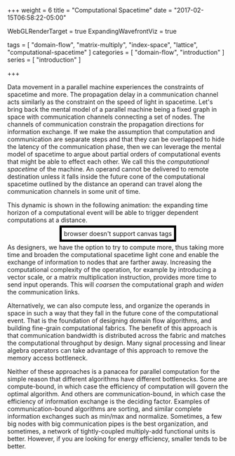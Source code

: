 +++
weight = 6
title = "Computational Spacetime"
date = "2017-02-15T06:58:22-05:00"

WebGLRenderTarget = true
ExpandingWavefrontViz = true

tags = [ "domain-flow", "matrix-multiply", "index-space", "lattice", "computational-spacetime" ]
categories = [ "domain-flow", "introduction" ]
series = [ "introduction" ]

+++
<style>
#c {
    float: bottom;
    padding: 5px;
    width: 800px;
    height: 600px;
}
</style>

Data movement in a parallel machine experiences the constraints of spacetime and more. The propagation delay
in a communication channel acts similarly as the constraint on the speed of light in spacetime. Let's bring back
the mental model of a parallel machine being a fixed graph in space with communication channels connecting a set
of nodes. The channels of communication constrain the propagation directions for information exchange. If we make
the assumption that computation and communication are separate steps and that they can be overlapped to hide 
the latency of the communication phase, then we can leverage the mental model of spacetime to argue about 
partial orders of computational events that might be able to effect each other. We call this the
_computational spacetime_ of the machine. An operand cannot be delivered to remote destination unless 
it falls inside the future cone of the computational spacetime outlined by the distance an operand 
can travel along the communication channels in some unit of time.

This dynamic is shown in the following animation: the expanding time horizon of a computational event 
will be able to trigger dependent computations at a distance.

<div id="spacetime_view" style="text-align:center">
    <canvas id="c" style="border:5px solid #000;">browser doesn't support canvas tags</canvas>
</div>


As designers, we have the option to try to compute more, thus taking more time and 
broaden the computational spacetime light cone and enable the exchange of information 
to nodes that are farther away. Increasing the computational complexity of the
operation, for example by introducing a vector scale, or a matrix multiplication
instruction, provides more time to send input operands. This will _coarsen_ the
computational graph and _widen_ the communication links. 

Alternatively, we can also compute less, and organize the operands in space 
in such a way that they fall in the future cone of the computational event. 
That is the foundation of designing domain flow algorithms, and building fine-grain 
computational fabrics. The benefit of this approach is that communication bandwidth
is distributed across the fabric and matches the computational throughput by design.
Many signal processing and linear algebra operators can take advantage of this
approach to remove the memory access bottleneck.

Neither of these approaches is a panacea for parallel computation for the simple reason that different algorithms
have different bottlenecks. Some are compute-bound, in which case the efficiency of computation will govern the
optimal algorithm. And others are communication-bound, in which case the efficiency of information exchange is
the deciding factor. Examples of communication-bound algorithms are sorting, and similar complete information
exchanges such as min/max and normalize. Sometimes, a few big nodes with big communication pipes
is the best organization, and sometimes, a network of tightly-coupled multiply-add functional units is better.
However, if you are looking for energy efficiency, smaller tends to be better.

